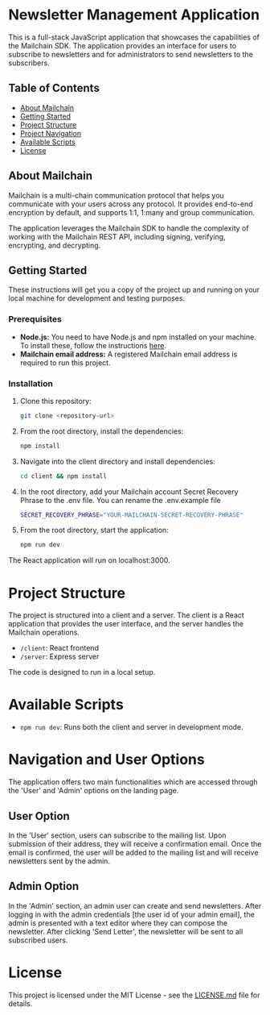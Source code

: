 # Newsletter Management Application

This is a full-stack JavaScript application that showcases the capabilities of the Mailchain SDK. The application provides an interface for users to subscribe to newsletters and for administrators to send newsletters to the subscribers.

## Table of Contents

- [About Mailchain](#about-mailchain)
- [Getting Started](#getting-started)
- [Project Structure](#project-structure)
- [Project Navigation](#navigation-and-user-options)
- [Available Scripts](#available-scripts)
- [License](#license)

## About Mailchain

Mailchain is a multi-chain communication protocol that helps you communicate with your users across any protocol. It provides end-to-end encryption by default, and supports 1:1, 1:many and group communication.

The application leverages the Mailchain SDK to handle the complexity of working with the Mailchain REST API, including signing, verifying, encrypting, and decrypting.

## Getting Started

These instructions will get you a copy of the project up and running on your local machine for development and testing purposes.

### Prerequisites

- **Node.js:** You need to have Node.js and npm installed on your machine. To install these, follow the instructions [here](https://nodejs.org/en/download/).
- **Mailchain email address:** A registered Mailchain email address is required to run this project.

### Installation

1. Clone this repository:
   ```sh
   git clone <repository-url>
   ```
2. From the root directory, install the dependencies:

   ```sh
   npm install
   ```

3. Navigate into the client directory and install dependencies:
   ```sh
   cd client && npm install
   ```
4. In the root directory, add your Mailchain account Secret Recovery Phrase to the .env file. You can rename the .env.example file
   ```sh
   SECRET_RECOVERY_PHRASE="YOUR-MAILCHAIN-SECRET-RECOVERY-PHRASE"
   ```
5. From the root directory, start the application:
   ```sh
   npm run dev
   ```

The React application will run on localhost:3000.

# Project Structure

The project is structured into a client and a server. The client is a React application that provides the user interface, and the server handles the Mailchain operations.

- `/client`: React frontend
- `/server`: Express server

The code is designed to run in a local setup.

# Available Scripts

- `npm run dev`: Runs both the client and server in development mode.

# Navigation and User Options

The application offers two main functionalities which are accessed through the 'User' and 'Admin' options on the landing page.

## User Option

In the 'User' section, users can subscribe to the mailing list. Upon submission of their address, they will receive a confirmation email. Once the email is confirmed, the user will be added to the mailing list and will receive newsletters sent by the admin.

## Admin Option

In the 'Admin' section, an admin user can create and send newsletters. After logging in with the admin credentials [the user id of your admin email], the admin is presented with a text editor where they can compose the newsletter. After clicking 'Send Letter', the newsletter will be sent to all subscribed users.

# License

This project is licensed under the MIT License - see the [LICENSE.md](LICENSE.md) file for details.
